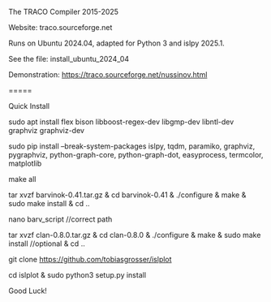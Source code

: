 The TRACO Compiler  2015-2025

Website: traco.sourceforge.net

Runs on Ubuntu 2024.04, adapted for Python 3 and islpy 2025.1.

See the file:   install_ubuntu_2024_04

Demonstration:
https://traco.sourceforge.net/nussinov.html


=====

Quick Install

sudo apt install flex bison libboost-regex-dev libgmp-dev libntl-dev  graphviz graphviz-dev

sudo pip install –break-system-packages islpy, tqdm, paramiko, graphviz, pygraphviz, python-graph-core, python-graph-dot, easyprocess, termcolor, matplotlib

make all

tar xvzf barvinok-0.41.tar.gz & cd barvinok-0.41 & ./configure & make & sudo make install & cd ..

nano barv_script //correct path

tar xvzf clan-0.8.0.tar.gz & cd clan-0.8.0 & ./configure & make & sudo make install //optional & cd ..

git clone https://github.com/tobiasgrosser/islplot

cd islplot & sudo python3 setup.py install

Good Luck!

